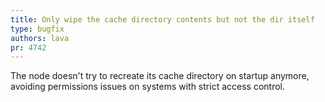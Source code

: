 ```yaml
---
title: Only wipe the cache directory contents but not the dir itself
type: bugfix
authors: lava
pr: 4742
---
```


The node doesn't try to recreate its cache directory on startup anymore,
avoiding permissions issues on systems with strict access control.
